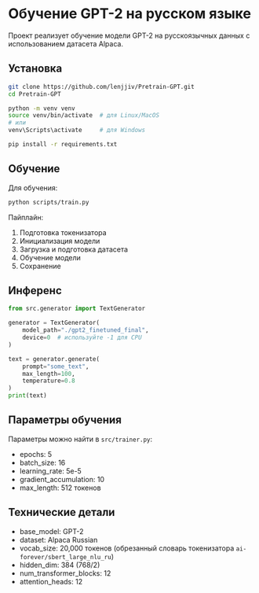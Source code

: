 # Обучение GPT-2 на русском языке

Проект реализует обучение модели GPT-2 на русскоязычных данных с использованием датасета Alpaca.

## Установка
```bash
git clone https://github.com/lenjjiv/Pretrain-GPT.git
cd Pretrain-GPT
```

```bash
python -m venv venv
source venv/bin/activate  # для Linux/MacOS
# или
venv\Scripts\activate     # для Windows
```

```bash
pip install -r requirements.txt
```

## Обучение

Для обучения:

```bash
python scripts/train.py
```

Пайплайн:
1. Подготовка токенизатора
2. Инициализация модели
3. Загрузка и подготовка датасета
4. Обучение модели
5. Сохранение

## Инференс

```python
from src.generator import TextGenerator

generator = TextGenerator(
    model_path="./gpt2_finetuned_final",
    device=0  # используйте -1 для CPU
)

text = generator.generate(
    prompt="some_text",
    max_length=100,
    temperature=0.8
)
print(text)
```

## Параметры обучения

Параметры можно найти в `src/trainer.py`:

- epochs: 5
- batch_size: 16
- learning_rate: 5e-5
- gradient_accumulation: 10
- max_length: 512 токенов

## Технические детали

- base_model: GPT-2
- dataset: Alpaca Russian
- vocab_size: 20,000 токенов (обрезанный словарь токенизатора `ai-forever/sbert_large_nlu_ru`)
- hidden_dim: 384 (768/2)
- num_transformer_blocks: 12
- attention_heads: 12
